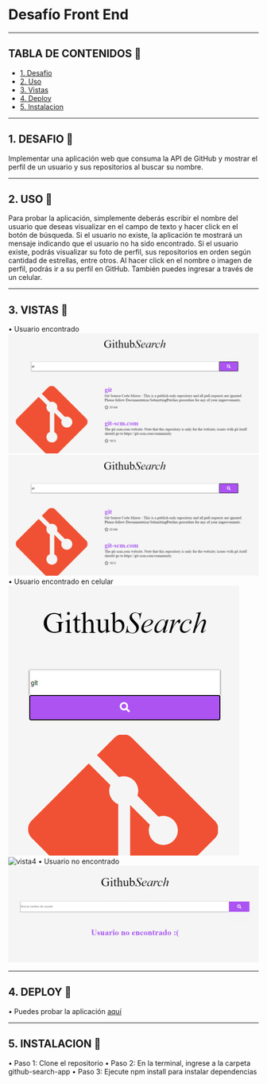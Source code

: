 # Desafío Front End

***
## TABLA DE CONTENIDOS :scroll: <br> 
* [1. Desafio](##1-DESAFIO)
* [2. Uso](##2-USO)
* [3. Vistas](##3-VISTAS)
* [4. Deploy](##4-DEPLOY)
* [5. Instalacion](##5-INSTALACION)
***
## 1. DESAFIO :pencil:
Implementar una aplicación web que consuma la API de GitHub y mostrar el perfil de un usuario y 
sus repositorios al buscar su nombre.
***    
## 2. USO :pencil:
Para probar la aplicación, simplemente deberás escribir el nombre del usuario que deseas visualizar
en el campo de texto y hacer click en el botón de búsqueda. Si el usuario no existe, la aplicación
te mostrará un mensaje indicando que el usuario no ha sido encontrado. Si el usuario existe, podrás
visualizar su foto de perfil, sus repositorios en orden según cantidad de estrellas, entre otros.
Al hacer click en el nombre o imagen de perfil, podrás ir a su perfil en GitHub.
También puedes ingresar a través de un celular.
***  
## 3. VISTAS :pencil:
• Usuario encontrado
![vista1](img/userFound1.PNG)
![vista2](img/userFound1.PNG) 
• Usuario encontrado en celular
![vista3](img/userFoundCellphone1.PNG)
![vista4](img/userFoundCellphone2.PNG) 
• Usuario no encontrado 
![vista5](img/userNotFound.PNG) 
*** 
## 4. DEPLOY :pencil:
• Puedes probar la aplicación [aquí](link)
***    
## 5. INSTALACION :pencil:
• Paso 1: Clone el repositorio
• Paso 2: En la terminal, ingrese a la carpeta github-search-app
• Paso 3: Ejecute npm install para instalar dependencias

